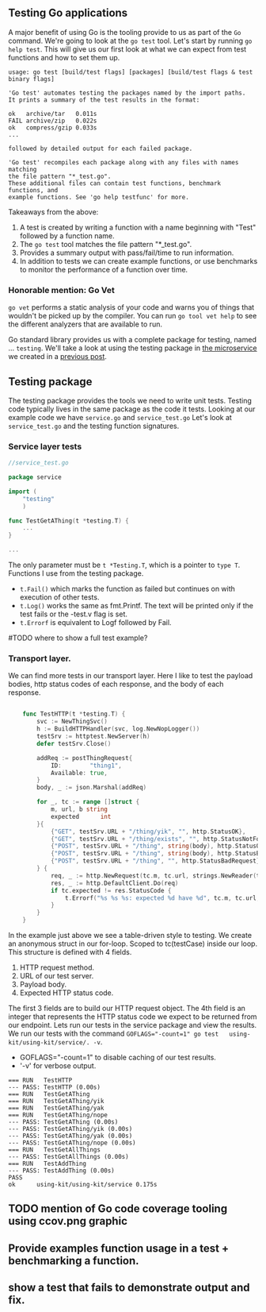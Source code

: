 ## Testing Go applications

A major benefit of using Go is the tooling provide to us as part of the `Go` command. We're going to look at the `go test` tool.
Let's start by running `go help test`. This will give us our first look at what we can expect from test functions and how to set them up.

```
usage: go test [build/test flags] [packages] [build/test flags & test binary flags]

'Go test' automates testing the packages named by the import paths.
It prints a summary of the test results in the format:

ok   archive/tar   0.011s
FAIL archive/zip   0.022s
ok   compress/gzip 0.033s
...

followed by detailed output for each failed package.

'Go test' recompiles each package along with any files with names matching
the file pattern "*_test.go".
These additional files can contain test functions, benchmark functions, and
example functions. See 'go help testfunc' for more.

```
Takeaways from the above:

1. A test is created by writing a function with a name beginning with "Test" followed by a function name.
2. The `go test` tool matches the file pattern "*_test.go".
3. Provides a summary output with pass/fail/time to run information.
4. In addition to tests we can create example functions, or use benchmarks to monitor the performance of a function over time.


### Honorable mention: Go Vet
`go vet` performs a static analysis of your code and warns you of things that wouldn't be picked up by the compiler. You can run `go tool vet help` to see the different analyzers that are available to run.


Go standard library provides us with a complete package for testing, named ... `testing`. We'll take a look at using the testing package in [the microservice]() we created in a [previous post]().



## Testing package
The testing package provides the tools we need to write unit tests. Testing code typically lives in the same package as the code it tests. Looking at our example code we have `service.go` and `service_test.go`
Let's look at `service_test.go` and the testing function signatures.

### Service layer tests
```go
//service_test.go

package service

import (
    "testing"
    )

func TestGetAThing(t *testing.T) {
    ...
}

...

```

The only parameter must be `t *Testing.T`, which is a pointer to `type T`. Functions I use from the testing package.
- `t.Fail()` which marks the function as failed but continues on with execution of other tests.
- `t.Log()` works the same as fmt.Printf. The text will be printed only if the test fails or the -test.v flag is set.
- `t.Errorf` is equivalent to Logf followed by Fail.


#TODO where to show a full test example?

### Transport layer.
We can find more tests in our transport layer. Here I like to test the payload bodies, http status codes of each response, and the body of each response.

```go

    func TestHTTP(t *testing.T) {
        svc := NewThingSvc()
        h := BuildHTTPHandler(svc, log.NewNopLogger())
        testSrv := httptest.NewServer(h)
        defer testSrv.Close()

        addReq := postThingRequest{
            ID:        "thing1",
            Available: true,
        }
        body, _ := json.Marshal(addReq)

        for _, tc := range []struct {
            m, url, b string
            expected      int
        }{
            {"GET", testSrv.URL + "/thing/yik", "", http.StatusOK},
            {"GET", testSrv.URL + "/thing/exists", "", http.StatusNotFound},
            {"POST", testSrv.URL + "/thing", string(body), http.StatusOK},
            {"POST", testSrv.URL + "/thing", string(body), http.StatusBadRequest},
            {"POST", testSrv.URL + "/thing", "", http.StatusBadRequest},
        } {
            req, _ := http.NewRequest(tc.m, tc.url, strings.NewReader(tc.b))
            res, _ := http.DefaultClient.Do(req)
            if tc.expected != res.StatusCode {
                t.Errorf("%s %s %s: expected %d have %d", tc.m, tc.url, tc.b, tc.expected, res.StatusCode)
            }
        }
    }
```

In the example just above we see a table-driven style to testing. We create an anonymous struct in our for-loop. Scoped to tc(testCase) inside our loop. This structure is defined with 4 fields.
1. HTTP request method.
2. URL of our test server.
3. Payload body.
4. Expected HTTP status code.

The first 3 fields are to build our HTTP request object. The 4th field is an integer that represents the HTTP status code we expect to be returned from our endpoint. Lets run our tests in the service package and view the results.
We run our tests with the command `GOFLAGS="-count=1" go test 	using-kit/using-kit/service/. -v`.
- GOFLAGS="-count=1" to disable caching of our test results.
- '-v' for verbose output.

```
=== RUN   TestHTTP
--- PASS: TestHTTP (0.00s)
=== RUN   TestGetAThing
=== RUN   TestGetAThing/yik
=== RUN   TestGetAThing/yak
=== RUN   TestGetAThing/nope
--- PASS: TestGetAThing (0.00s)
--- PASS: TestGetAThing/yik (0.00s)
--- PASS: TestGetAThing/yak (0.00s)
--- PASS: TestGetAThing/nope (0.00s)
=== RUN   TestGetAllThings
--- PASS: TestGetAllThings (0.00s)
=== RUN   TestAddThing
--- PASS: TestAddThing (0.00s)
PASS
ok  	using-kit/using-kit/service	0.175s

```

## TODO mention of Go code coverage tooling using ccov.png graphic
## Provide examples function usage in a test + benchmarking a function.
## show a test that fails to demonstrate output and fix.
